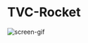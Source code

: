 # TVC-Rocket
![screen-gif](https://user-images.githubusercontent.com/44557937/170150145-e73567d2-e31a-4283-9724-d4431e86e197.png)
